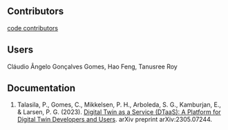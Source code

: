 
## Contributors

[code contributors](https://github.com/INTO-CPS-Association/DTaaS/graphs/contributors)

## Users

Cláudio Ângelo Gonçalves Gomes, Hao Feng, Tanusree Roy

## Documentation

1. Talasila, P., Gomes, C., Mikkelsen, P. H., Arboleda, S. G., Kamburjan, E., & Larsen, P. G. (2023). [Digital Twin as a Service (DTaaS): A Platform for Digital Twin Developers and Users](https://arxiv.org/abs/2305.07244). arXiv preprint arXiv:2305.07244.